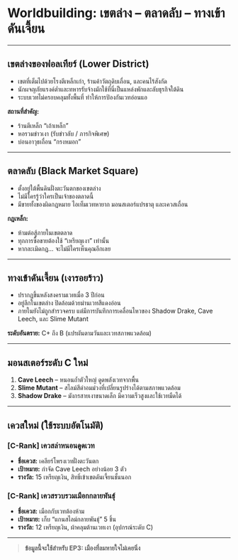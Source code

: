 # Worldbuilding: เขตล่าง – ตลาดลับ – ทางเข้าดันเจี้ยน

---

## เขตล่างของฟอลเทียร์ (Lower District)

- เขตที่เต็มไปด้วยโรงตีเหล็กเก่า, ร้านค้าวัตถุดิบเถื่อน, และคนไร้สังกัด
- นักผจญภัยแรงค์ต่ำและทหารรับจ้างมักใช้ที่นี่เป็นแหล่งพักและลับธุรกิจใต้ดิน
- ระบบเวทไม่ครอบคลุมทั้งพื้นที่ ทำให้การป้องกันเวทอ่อนแอ

**สถานที่สำคัญ:**  
- ร้านตีเหล็ก “เถ้าเหล็ก”  
- หอรวมข่าวเงา (รับข่าวลับ / ภารกิจพิเศษ)  
- บ่อนอาวุธเถื่อน “กรงหมอก”

---

## ตลาดลับ (Black Market Square)

- ตั้งอยู่ใต้พื้นดินฝั่งตะวันตกของเขตล่าง
- ไม่มีใครรู้ว่าใครเป็นเจ้าของตลาดนี้
- มีขายทั้งของผิดกฎหมาย ไอเท็มเวทหายาก มอนสเตอร์แปรธาตุ และเควสเถื่อน

**กฎเหล็ก:**  
- ห้ามต่อสู้ภายในเขตตลาด  
- ทุกการซื้อขายต้องใช้ “เหรียญเงา” เท่านั้น  
- หากละเมิดกฎ... จะไม่มีใครเห็นคุณอีกเลย

---

## ทางเข้าดันเจี้ยน (เงารอยร้าว)

- ปรากฏขึ้นหลังสงครามเวทเมื่อ 3 ปีก่อน
- อยู่ลึกในเขตล่าง ปิดล้อมด้วยม่านเวทสีแดงอ่อน
- ภายในยังไม่ถูกสำรวจครบ แต่มีการบันทึกการเคลื่อนไหวของ Shadow Drake, Cave Leech, และ Slime Mutant

**ระดับอันตราย:** C+ ถึง B (แปรผันตามวันและเวทสภาพแวดล้อม)

---

## มอนสเตอร์ระดับ C ใหม่

1. **Cave Leech** – หนอนถ้ำตัวใหญ่ ดูดพลังเวทจากพื้น  
2. **Slime Mutant** – สไลม์สีดำอมม่วงที่เปลี่ยนรูปร่างได้ตามสภาพแวดล้อม  
3. **Shadow Drake** – มังกรสายเงาขนาดเล็ก มีความเร็วสูงและใช้เวทมืดได้

---

## เควสใหม่ (ใช้ระบบอัตโนมัติ)

### [C-Rank] เควสล่าหนอนดูดเวท

- **ชื่อเควส:** เคลียร์โพรงเวทฝั่งตะวันตก  
- **เป้าหมาย:** กำจัด Cave Leech อย่างน้อย 3 ตัว  
- **รางวัล:** 15 เหรียญเงิน, สิทธิ์เข้าเขตดันเจี้ยนชั้นนอก  

### [C-Rank] เควสรวบรวมเมือกกลายพันธุ์

- **ชื่อเควส:** เมือกกับเวทต้องห้าม  
- **เป้าหมาย:** เก็บ “แกนสไลม์กลายพันธุ์” 5 ชิ้น  
- **รางวัล:** 12 เหรียญเงิน, ผ้าคลุมต้านเวทเงา (อุปกรณ์ระดับ C)

---

> **ข้อมูลนี้จะใช้สำหรับ EP3: เมืองที่ลมหายใจไม่เคยนิ่ง**

